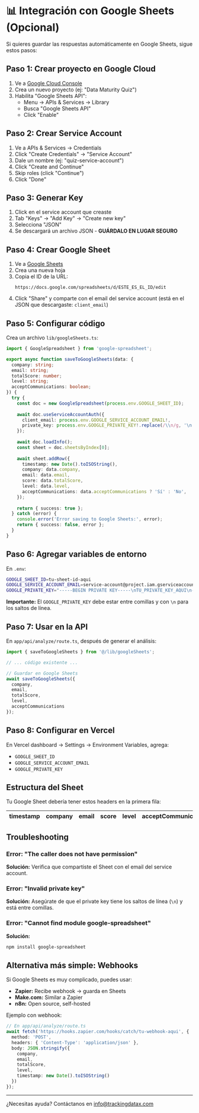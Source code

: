 # 📊 Integración con Google Sheets (Opcional)

Si quieres guardar las respuestas automáticamente en Google Sheets, sigue estos pasos:

## Paso 1: Crear proyecto en Google Cloud

1. Ve a [Google Cloud Console](https://console.cloud.google.com)
2. Crea un nuevo proyecto (ej: "Data Maturity Quiz")
3. Habilita "Google Sheets API":
   - Menu → APIs & Services → Library
   - Busca "Google Sheets API"
   - Click "Enable"

## Paso 2: Crear Service Account

1. Ve a APIs & Services → Credentials
2. Click "Create Credentials" → "Service Account"
3. Dale un nombre (ej: "quiz-service-account")
4. Click "Create and Continue"
5. Skip roles (click "Continue")
6. Click "Done"

## Paso 3: Generar Key

1. Click en el service account que creaste
2. Tab "Keys" → "Add Key" → "Create new key"
3. Selecciona "JSON"
4. Se descargará un archivo JSON - **GUÁRDALO EN LUGAR SEGURO**

## Paso 4: Crear Google Sheet

1. Ve a [Google Sheets](https://sheets.google.com)
2. Crea una nueva hoja
3. Copia el ID de la URL:
   ```
   https://docs.google.com/spreadsheets/d/ESTE_ES_EL_ID/edit
   ```
4. Click "Share" y comparte con el email del service account
   (está en el JSON que descargaste: `client_email`)

## Paso 5: Configurar código

Crea un archivo `lib/googleSheets.ts`:

```typescript
import { GoogleSpreadsheet } from 'google-spreadsheet';

export async function saveToGoogleSheets(data: {
  company: string;
  email: string;
  totalScore: number;
  level: string;
  acceptCommunications: boolean;
}) {
  try {
    const doc = new GoogleSpreadsheet(process.env.GOOGLE_SHEET_ID);
    
    await doc.useServiceAccountAuth({
      client_email: process.env.GOOGLE_SERVICE_ACCOUNT_EMAIL!,
      private_key: process.env.GOOGLE_PRIVATE_KEY!.replace(/\\n/g, '\n'),
    });
    
    await doc.loadInfo();
    const sheet = doc.sheetsByIndex[0];
    
    await sheet.addRow({
      timestamp: new Date().toISOString(),
      company: data.company,
      email: data.email,
      score: data.totalScore,
      level: data.level,
      acceptCommunications: data.acceptCommunications ? 'Sí' : 'No',
    });
    
    return { success: true };
  } catch (error) {
    console.error('Error saving to Google Sheets:', error);
    return { success: false, error };
  }
}
```

## Paso 6: Agregar variables de entorno

En `.env`:

```bash
GOOGLE_SHEET_ID=tu-sheet-id-aqui
GOOGLE_SERVICE_ACCOUNT_EMAIL=service-account@project.iam.gserviceaccount.com
GOOGLE_PRIVATE_KEY="-----BEGIN PRIVATE KEY-----\nTU_PRIVATE_KEY_AQUI\n-----END PRIVATE KEY-----\n"
```

**Importante:** El `GOOGLE_PRIVATE_KEY` debe estar entre comillas y con `\n` para los saltos de línea.

## Paso 7: Usar en la API

En `app/api/analyze/route.ts`, después de generar el análisis:

```typescript
import { saveToGoogleSheets } from '@/lib/googleSheets';

// ... código existente ...

// Guardar en Google Sheets
await saveToGoogleSheets({
  company,
  email,
  totalScore,
  level,
  acceptCommunications
});
```

## Paso 8: Configurar en Vercel

En Vercel dashboard → Settings → Environment Variables, agrega:
- `GOOGLE_SHEET_ID`
- `GOOGLE_SERVICE_ACCOUNT_EMAIL`
- `GOOGLE_PRIVATE_KEY`

## Estructura del Sheet

Tu Google Sheet debería tener estos headers en la primera fila:

| timestamp | company | email | score | level | acceptCommunications |
|-----------|---------|-------|-------|-------|---------------------|

## Troubleshooting

### Error: "The caller does not have permission"
**Solución:** Verifica que compartiste el Sheet con el email del service account.

### Error: "Invalid private key"
**Solución:** Asegúrate de que el private key tiene los saltos de línea (`\n`) y está entre comillas.

### Error: "Cannot find module google-spreadsheet"
**Solución:** 
```bash
npm install google-spreadsheet
```

## Alternativa más simple: Webhooks

Si Google Sheets es muy complicado, puedes usar:
- **Zapier:** Recibe webhook → guarda en Sheets
- **Make.com:** Similar a Zapier
- **n8n:** Open source, self-hosted

Ejemplo con webhook:

```typescript
// En app/api/analyze/route.ts
await fetch('https://hooks.zapier.com/hooks/catch/tu-webhook-aqui', {
  method: 'POST',
  headers: { 'Content-Type': 'application/json' },
  body: JSON.stringify({
    company,
    email,
    totalScore,
    level,
    timestamp: new Date().toISOString()
  })
});
```

---

¿Necesitas ayuda? Contáctanos en info@trackingdatax.com

